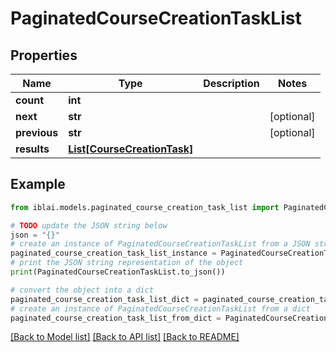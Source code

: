 # PaginatedCourseCreationTaskList


## Properties

Name | Type | Description | Notes
------------ | ------------- | ------------- | -------------
**count** | **int** |  | 
**next** | **str** |  | [optional] 
**previous** | **str** |  | [optional] 
**results** | [**List[CourseCreationTask]**](CourseCreationTask.md) |  | 

## Example

```python
from iblai.models.paginated_course_creation_task_list import PaginatedCourseCreationTaskList

# TODO update the JSON string below
json = "{}"
# create an instance of PaginatedCourseCreationTaskList from a JSON string
paginated_course_creation_task_list_instance = PaginatedCourseCreationTaskList.from_json(json)
# print the JSON string representation of the object
print(PaginatedCourseCreationTaskList.to_json())

# convert the object into a dict
paginated_course_creation_task_list_dict = paginated_course_creation_task_list_instance.to_dict()
# create an instance of PaginatedCourseCreationTaskList from a dict
paginated_course_creation_task_list_from_dict = PaginatedCourseCreationTaskList.from_dict(paginated_course_creation_task_list_dict)
```
[[Back to Model list]](../README.md#documentation-for-models) [[Back to API list]](../README.md#documentation-for-api-endpoints) [[Back to README]](../README.md)


